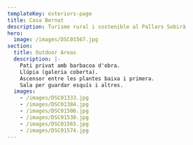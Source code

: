 ```yaml
---
templateKey: exteriors-page
title: Casa Bernat
description: Turisme rural i sostenible al Pallars Sobirà
hero:
  image: /images/DSC01567.jpg
section:
  title: Outdoor Areas
  description: |-
    Pati privat amb barbacoa d'obra.
    Llúpia (galeria coberta).
    Ascensor entre les plantes baixa i primera.
    Sala per guardar esquís i altres.
  images:
    - /images/DSC01333.jpg
    - /images/DSC01384.jpg
    - /images/DSC01506.jpg
    - /images/DSC01530.jpg
    - /images/DSC01565.jpg
    - /images/DSC01574.jpg
---
```

